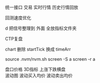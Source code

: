 统一接口  交易 实时行情 历史行情回放    

回测速度优化  

d 把信号整理到 外面  全放指标文件夹 

CTP复盘 


chart 删除 startTick  换成 timeArr


source .nvm/nvm.sh
screen -S a
screen -r a



 

盘口价格
3D指标 上涨下跌横盘  
波动图  波动买入均价  波动卖出均价